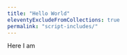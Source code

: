 ```yaml
---
title: "Hello World"
eleventyExcludeFromCollections: true
permalink: "script-includes/"
---
```

Here I am